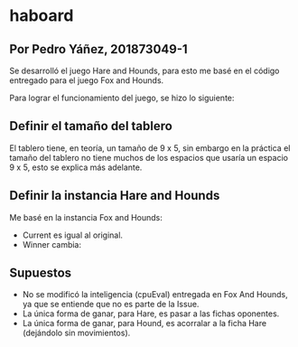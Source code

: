 # haboard

## Por Pedro Yáñez, 201873049-1

Se desarrolló el juego Hare and Hounds, para esto me basé en el código entregado para el juego Fox and Hounds.

Para lograr el funcionamiento del juego, se hizo lo siguiente:

## Definir el tamaño del tablero

El tablero tiene, en teoría, un tamaño de 9 x 5, sin embargo en la práctica el tamaño del tablero no tiene muchos de los espacios que usaría un espacio 9 x 5, esto se explica más adelante.

## Definir la instancia Hare and Hounds

Me basé en la instancia Fox and Hounds:

* Current es igual al original.
* Winner cambia:



## Supuestos

* No se modificó la inteligencia (cpuEval) entregada en Fox And Hounds, ya que se entiende que no es parte de la Issue.
* La única forma de ganar, para Hare, es pasar a las fichas oponentes.
* La única forma de ganar, para Hound, es acorralar a la ficha Hare (dejándolo sin movimientos).